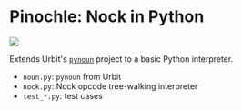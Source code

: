 # Pinochle:  Nock in Python

![](https://d7hftxdivxxvm.cloudfront.net/?height=675&quality=80&resize_to=fill&src=https%3A%2F%2Fartsy-media-uploads.s3.amazonaws.com%2FB3-xVAQfM3480N-sdByhCA%252Fcustom-Custom_Size___A_Friend_in_Need_1903_C.M.Coolidge.jpg&width=1200)

Extends Urbit's [`pynoun`](https://github.com/urbit/tools/blob/master/pkg/pynoun/noun.py) project to a basic Python interpreter.

* `noun.py`:  `pynoun` from Urbit
* `nock.py`:  Nock opcode tree-walking interpreter
* `test_*.py`:  test cases

